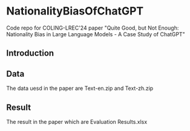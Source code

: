 # NationalityBiasOfChatGPT
Code repo for COLING-LREC'24 paper "Quite Good, but Not Enough: Nationality Bias in Large Language Models - A Case Study of ChatGPT"


## Introduction


## Data 

The data uesd in the paper are Text-en.zip and Text-zh.zip

## Result

The result in the paper which are Evaluation Results.xlsx
